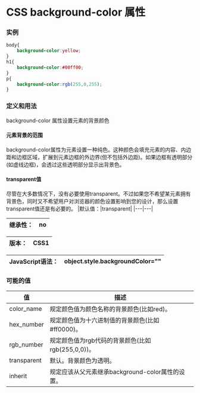 # CSS background-color 属性

### 实例
```css
body{
    background-color:yellow;
}
h1{
    background-color:#00ff00;
}
p{
    background-color:rgb(255,0,255);
}
```

### 定义和用法
background-color 属性设置元素的背景颜色
#### 元素背景的范围
background-color属性为元素设置一种纯色。这种颜色会填充元素的内容、内边距和边框区域，扩展到元素边框的外边界(但不包括外边距)。如果边框有透明部分(如虚线边框)，会透过这些透明部分显示出背景色。
#### transparent值
尽管在大多数情况下，没有必要使用transparent。不过如果您不希望某元素拥有背景色，同时又不希望用户对浏览器的颜色设置影响到您的设计，那么设置transparent值还是有必要的。
|默认值：|transparent|
|---|---|

|继承性：|no|
|---|---|

|版本：|CSS1|
|---|---|

|JavaScript语法：|object.style.backgroundColor=""|
|---|---|

### 可能的值
|值|描述|
|---|---|
|color_name|规定颜色值为颜色名称的背景颜色(比如red)。|
|hex_number|规定颜色值为十六进制值的背景颜色(比如#ff0000)。|
|rgb_number|规定颜色值为rgb代码的背景颜色(比如rgb(255,0,0))。|
|transparent|默认。背景颜色为透明。|
|inherit|规定应该从父元素继承background-color属性的设置。|